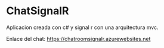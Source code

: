 # ChatSignalR

Aplicacion creada con c# y signal r con una arquitectura mvc.

Enlace del chat: https://chatroomsignalr.azurewebsites.net
